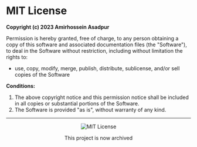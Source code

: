 <div dir="ltr">

# MIT License

**Copyright (c) 2023 Amirhossein Asadpur**

Permission is hereby granted, free of charge, to any person obtaining a copy of this software and associated documentation files (the "Software"), to deal in the Software without restriction, including without limitation the rights to:

- use, copy, modify, merge, publish, distribute, sublicense, and/or sell copies of the Software

**Conditions:**  
1. The above copyright notice and this permission notice shall be included in all copies or substantial portions of the Software.
2. The Software is provided "as is", without warranty of any kind.

</div>

---

<div align="center">
  <img src="https://img.shields.io/badge/License-MIT-yellow.svg" alt="MIT License">
  <p>This project is now archived</p>
</div>
